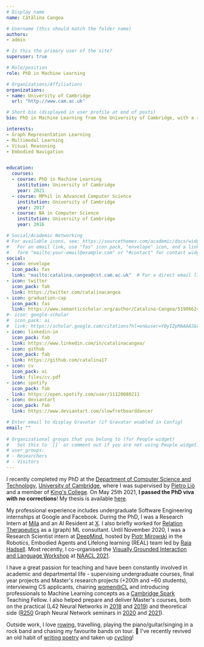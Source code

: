 ```yaml
---
# Display name
name: Cătălina Cangea

# Username (this should match the folder name)
authors:
- admin

# Is this the primary user of the site?
superuser: true

# Role/position
role: PhD in Machine Learning

# Organizations/Affiliations
organizations:
- name: University of Cambridge
  url: "http://www.cam.ac.uk"

# Short bio (displayed in user profile at end of posts)
bio: PhD in Machine Learning from the University of Cambridge, with a research focus on multimodal and graph-structured representations of the world.

interests:
- Graph Representation Learning
- Multimodal Learning
- Visual Reasoning
- Embodied Navigation


education:
  courses:
  - course: PhD in Machine Learning
    institution: University of Cambridge
    year: 2021
  - course: MPhil in Advanced Computer Science
    institution: University of Cambridge
    year: 2017
  - course: BA in Computer Science
    institution: University of Cambridge
    year: 2016

# Social/Academic Networking
# For available icons, see: https://sourcethemes.com/academic/docs/widgets/#icons
#   For an email link, use "fas" icon pack, "envelope" icon, and a link in the
#   form "mailto:your-email@example.com" or "#contact" for contact widget.
social:
- icon: envelope
  icon_pack: fas
  link: "mailto:catalina.cangea@cst.cam.ac.uk"  # For a direct email link, use "mailto:test@example.org".
- icon: twitter
  icon_pack: fab
  link: https://twitter.com/catalinacangea
- icon: graduation-cap
  icon_pack: fas
  link: https://www.semanticscholar.org/author/Catalina-Cangea/51906624?sort=total-citations
#- icon: google-scholar
#  icon_pack: ai
#  link: https://scholar.google.com/citations?hl=en&user=Y0yIZpMAAAAJ&view_op=list_works&sortby=pubdate
- icon: linkedin-in
  icon_pack: fab
  link: https://www.linkedin.com/in/catalinacangea/
- icon: github
  icon_pack: fab
  link: https://github.com/catalina17
- icon: cv
  icon_pack: ai
  link: files/cv.pdf
- icon: spotify
  icon_pack: fab
  link: https://open.spotify.com/user/11120080211
- icon: deviantart
  icon_pack: fab
  link: https://www.deviantart.com/slowfretboarddancer

# Enter email to display Gravatar (if Gravatar enabled in Config)
email: ""
  
# Organizational groups that you belong to (for People widget)
#   Set this to `[]` or comment out if you are not using People widget.  
# user_groups:
# - Researchers
# - Visitors
---
```


I recently completed my PhD at the [Department of Computer Science and Technology](https://www.cst.cam.ac.uk), [University of Cambridge](https://www.cam.ac.uk), where I was supervised by [Pietro Liò](https://www.cl.cam.ac.uk/~pl219/) and a member of [King's College](https://www.kings.cam.ac.uk). On May 25th 2021, **I passed the PhD viva with no corrections**! My thesis is available [here](https://doi.org/10.17863/CAM.72490).

My professional experience includes undergraduate Software Engineering internships at Google and Facebook. During the PhD, I was a Research Intern at [Mila](http://mila.quebec) and an AI Resident at [X](http://x.company). I also briefly worked for [Relation Therapeutics](https://www.relationrx.com/) as a (graph) ML consultant. Until November 2020, I was a Research Scientist intern at [DeepMind](http://deepmind.com), hosted by [Piotr Mirowski](https://piotrmirowski.com/) in the Robotics, Embodied Agents and Lifelong learning (REAL) team led by [Raia Hadsell](http://raiahadsell.com/). Most recently, I co-organised the [Visually Grounded Interaction and Language Workshop](https://vigilworkshop.github.io/) at [NAACL 2021](https://2021.naacl.org/).

I have a great passion for teaching and have been constantly involved in academic and departmental life - supervising undergraduate courses, final year projects and Master's research projects (+200h and ~60 students), interviewing CS applicants, chairing [women@CL](https://www.cst.cam.ac.uk/women) and introducing professionals to Machine Learning concepts as a [Cambridge Spark](https://cambridgespark.com/) Teaching Fellow. I also helped prepare and deliver Master's courses, both on the practical (L42 Neural Networks in [2018](https://www.cl.cam.ac.uk/teaching/1718/L42/) and [2019](https://www.cl.cam.ac.uk/teaching/1819/L42/)) and theoretical side ([R250](https://www.cl.cam.ac.uk/teaching/2021/R250/) Graph Neural Network seminars in [2020](https://catalinacangea.netlify.app/talk/r250_jan20/) and [2021](https://catalinacangea.netlify.app/talk/r250_feb21/)).

Outside work, I love [rowing](https://uk.virginmoneygiving.com/fundraiser-display/showROFundraiserPage?userUrl=KingsW1&isTeam=true), travelling, playing the piano/guitar/singing in a rock band and chasing my favourite bands on tour. 🎼 I've recently revived an old habit of [writing poetry](https://www.deviantart.com/slowfretboarddancer/gallery/all) and taken up [cycling](https://ridefortomorrow.redcross.org.uk/fundraising/ccs-410k-for-british-red-cross)!
